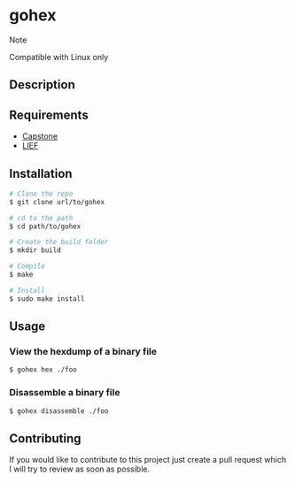 # gohex

> [!NOTE]
> Compatible with Linux only

## Description

## Requirements

- [Capstone](https://www.capstone-engine.org/)
- [LIEF](https://lief.re/)

## Installation

```bash
# Clone the repo
$ git clone url/to/gohex

# cd to the path
$ cd path/to/gohex

# Create the build folder
$ mkdir build

# Compile
$ make

# Install
$ sudo make install
```

## Usage

### View the hexdump of a binary file

```bash
$ gohex hex ./foo
```

### Disassemble a binary file

```bash
$ gohex disassemble ./foo
```

## Contributing

If you would like to contribute to this project just create a pull request which I will try to review
as soon as possible.